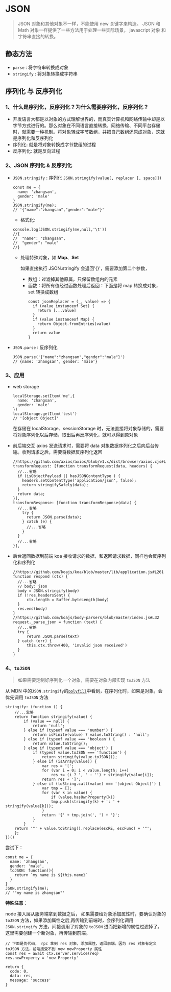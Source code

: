 # JSON 

> JSON 对象和其他对象不一样，不能使用 new 关键字来构造。 JSON 和 Math 对象一样提供了一些方法用于处理一些实际场景， javascript 对象 和 字符串直接的转换。

## 静态方法

- `parse` : 将字符串转换成对象
- `stringify` : 将对象转换成字符串


## 序列化 与 反序列化

### 1、什么是序列化，反序列化？为什么需要序列化，反序列化？

- 开发语言大都是以对象的方式理解世界的，而真实计算机和网络传输中却是以字节方式进行的。那么对象在不同语言直接转换，网络传输、不同平台存储时，就需要一种机制。将对象转成字节数组，并把自己数组还原成对象，这就是序列化和反序列化
- 序列化: 就是将对象转换成字节数组的过程
- 反序列化: 就是反向过程

### 2、JSON 序列化 & 反序列化

- `JSON.stringify` : 序列化 `JSON.stringify(value[, replacer [, space]])`

  ```
  const me = {
    name: 'zhangsan',
    gender: 'male'
  }
  JSON.stringify(me);
  // '{"name":"zhangsan","gender":"male"}'
  ```

  - 格式化:

  ```
  console.log(JSON.stringify(me,null,'\t'))
  //{
  //  "name": "zhangsan",
  //  "gender": "male"
  //}
  ```

  - 处理特殊对象，如 **Map**、**Set**

    如果直接执行 JSON.stringify 会返回'{}'，需要添加第二个参数，

    - 数组：过滤掉其他原属，只保留数组内的元素
    - 函数：将所有值经过函数处理后返回：下面是将 map 转换成对象，set 转换成数组
      ```
      const jsonReplacer = (_, value) => {
        if (value instanceof Set) {
          return [...value]
        }
        if (value instanceof Map) {
          return Object.fromEntries(value)
        }
        return value
      }
      ```

- `JSON.parse` : 反序列化
  ```
  JSON.parse('{"name":"zhangsan","gender":"male"}')
  // {name: 'zhangsan', gender: 'male'}
  ```

### 3、应用

- web storage

  ```
  localStorage.setItem('me',{
    name: 'zhangsan',
    gender: 'male'
  })
  localStorage.getItem('test')
  // '[object Object]'
  ```

  在存储在 localStorage、sessionStorage 时，无法直接将对象存储的，需要将对象序列化以后存储，取出后再反序列化，就可以得到原对象

- 前后端交互
  axios 发送请求时，需要将 data 对象数据序列化之后向后台传输。收到请求之后，需要将数据反序列化返回

  ```
  //https://github.com/axios/axios/blob/v1.x/dist/browser/axios.cjs#L1415
  transformRequest: [function transformRequest(data, headers) {
    //...省略
    if (isObjectPayload || hasJSONContentType ) {
      headers.setContentType('application/json', false);
      return stringifySafely(data);
    }
    return data;
  }],
  transformResponse: [function transformResponse(data) {
    //...省略
      try {
        return JSON.parse(data);
      } catch (e) {
        //...省略
      }
    }
    //...省略
  }],
  ```

- 后台返回数据到前端
  koa 接收请求的数据，和返回请求数据，同样也会反序列化和序列化
  ```
  //https://github.com/koajs/koa/blob/master/lib/application.js#L261
  function respond (ctx) {
    //...省略
    // body: json
    body = JSON.stringify(body)
    if (!res.headersSent) {
        ctx.length = Buffer.byteLength(body)
    }
    res.end(body)
  }
  //https://github.com/koajs/body-parsers/blob/master/index.js#L32
  request._parse_json = function (text) {
    //...省略
    try {
        return JSON.parse(text)
    } catch (err) {
        this.ctx.throw(400, 'invalid json received')
    }
  }
  ```

### 4、`toJSON`

> 如果需要定制好序列化一个对象，需要在对象内部实现 `toJSON` 方法

从 MDN 中的`JSON.stringify`的[`polyfill`](https://developer.mozilla.org/zh-CN/docs/Web/JavaScript/Reference/Global_Objects/JSON)中看到，在序列化时，如果是对象，会优先调用 `toJSON` 方法

```
stringify: (function () {
    //...忽略
    return function stringify(value) {
        if (value == null) {
            return 'null';
        } else if (typeof value === 'number') {
            return isFinite(value) ? value.toString() : 'null';
        } else if (typeof value === 'boolean') {
            return value.toString();
        } else if (typeof value === 'object') {
            if (typeof value.toJSON === 'function') {
                return stringify(value.toJSON());
            } else if (isArray(value)) {
                var res = '[';
                for (var i = 0; i < value.length; i++)
                    res += (i ? ', ' : '') + stringify(value[i]);
                return res + ']';
            } else if (toString.call(value) === '[object Object]') {
                var tmp = [];
                for (var k in value) {
                    if (value.hasOwnProperty(k))
                    tmp.push(stringify(k) + ': ' + stringify(value[k]));
                }
                return '{' + tmp.join(', ') + '}';
            }
        }
    return '"' + value.toString().replace(escRE, escFunc) + '"';
    };
})()
```

尝试下：

```
const me = {
  name: 'zhangsan',
  gender: 'male',
  toJSON: function(){
    return `my name is ${this.name}`
  }
}
JSON.stringify(me);
// '"my name is zhangsan"'
```

**特殊注意**：

node 接入层从服务端拿到数据之后， 如果需要给对象添加属性时，要确认对象的 `toJSON` 方法，如果添加属性之后,再传输到前端时，会序列化调用 `JSON.stringify` 方法，间接调用了对象的 `toJSON` 进而把新增的属性过滤掉了。 这里需要创建一个新对象，再传输到前端。

```
// 下面是伪代码， rpc 拿到 res 对象，添加属性，返回前端。因为 res 对象有定义 toJSON 方法，前端接受不到 new newProperty 属性
const res = await ctx.server.service(req)
res.newProperty = 'new Property'

return {
  code: 0,
  data: res,
  message: 'success'
}
```